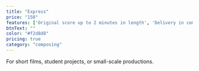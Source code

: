 ```yaml
---
title: "Express"
price: "150"
features: ['Original score up to 2 minutes in length', 'Delivery in compressed format (MP3)', '1 round of revisions for adjustments', Mixed and exported into single audio file]
btnText: ""
color: "#f2d8d8"
pricing: true
category: "composing"
---
```


For short films, student projects, or small-scale productions.
